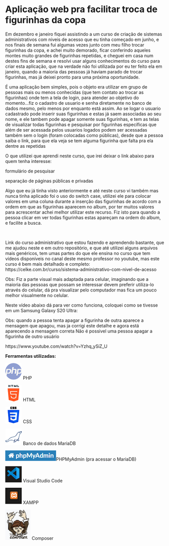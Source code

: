 <h1><strong>Aplicação web pra facilitar troca de figurinhas da copa </strong></h1>
<p> Em dezembro e janeiro fiquei assistindo a um curso de criação de sistemas administrativos com niveis de acesso que eu tinha começado em junho, e 
nos finais de semana fui algumas vezes junto com meu filho trocar figurinhas da copa, e achei muito demorado, ficar conferindo aqueles montes muito
grandes de figurinhas repetidas, e cheguei em casa num destes fins de semana e resolvi usar alguns conhecimentos do curso para criar esta aplicação, que na
verdade não foi utilizada por eu ter feito ela em janeiro, quando a maioria das pessoas já haviam parado de trocar figurinhas, mas já deixei pronto para uma próxima oportunidade. </p> 
<p> É uma aplicação bem simples, pois o objeto era utilizar em grupo de pessoas mais ou menos conhecidas (que tem contato ao trocar as figurinhas) onde tem a tela de login,  para atender ao objetivo do momento...fiz o cadastro de usuario e senha diretamente no banco de dados mesmo, pelo menos por enquanto está assim.  Ao se logar o usuario cadastrado pode inserir suas figurinhas  e estas já saem associadas ao seu nome, e ele tambem pode apagar somente suas figurinhas, e tem as telas de visualizar todas figurinhas e pesquisar por figurinhas específicas que além de ser acessada pelos usuarios logados podem ser acessadas também sem o login (foram colocadas como públicas), desde que a pessoa saiba o link, para que ela veja se tem alguma figurinha que falta pra ela dentre as repetidas </p>
<p> O que utilizei que aprendi neste curso, que irei deixar o link abaixo para quem tenha interesse: </p>
<p> formulário de pesquisar </p>
<p> separação de páginas públicas e privadas </p>
<p> Algo que eu já tinha visto anteriormente e até neste curso vi também mas nunca tinha aplicado foi o uso do switch case, utilizei ele para colocar valores em uma coluna durante a inserção das figurinhas de acordo com a ordem em que as figurinhas aparecem no album, por ter muitos valores para acrescentar achei melhor utilizar este recurso. Fiz isto para quando a pessoa clicar em ver todas figurinhas estas apareçam na ordem do album, e facilite a busca.</p>
<br>
<p>Link do curso administrativo que estou fazendo e aprendendo bastante, que me ajudou neste e em outro repositório, e que até utilizei alguns arquivos mais genéricos, tem umas partes do que ele ensina no curso que tem vídeos disponíveis no canal deste mesmo professor no youtube, mas este curso é bem mais detalhado e completo: <br>
https://celke.com.br/curso/sistema-administrativo-com-nivel-de-acesso </p>

<p>Obs: Fiz a parte visual mais adaptada para celular, imaginando que a maioria das pessoas que possam se interessar devem preferir utiliza-lo através do celular, dá pra visualizar pelo computador mas fica um pouco melhor visualmente no celular. </p>
<p>Neste vídeo abaixo dá para ver como funciona, coloquei como se tivesse em um Samsung Galaxy S20 Ultra:</p>
<p> Obs: quando a pessoa tenta apagar a figurinha de outra aparece a mensagem que apagou, mas ja corrigi este detalhe e agora está aparecendo a mensagem correta
Não é possivel uma pessoa apagar a figurinha de outro usuário</p>
<p>https://www.youtube.com/watch?v=Yzhq_ySiZ_U</p>


<p><strong>Ferramentas utilizadas: </strong> </p>

<p><img src='app/adms/assets/imagens/php.png' alt="simbolo PHP criado por Freepik - Flaticon"/> PHP </p>
<p><img src='app/adms/assets/imagens/html.png' alt="simbolo HTML criado por Freepik - Flaticon"/> HTML </p>
<p><img src='app/adms/assets/imagens/css.png' alt="simbolo CSS criado por Freepik - Flaticon"/> CSS </p>
<p><img src='app/adms/assets/imagens/mariadb.png'alt="simbolo MariaDB"/> Banco de dados MariaDB </p>
<p><img src='app/adms/assets/imagens/phpmyadmin.png' alt=" Imagem relacionada a PHPMyAdmin"/>PHPMyAdmin (pra acessar o MariaDB)  </p>
<p><img src='app/adms/assets/imagens/vscode.png' alt="simbolo VSCODE"/> Visual Studio Code </p>
<p><img src='app/adms/assets/imagens/xampp.png' alt="simbolo XAMPP"/> XAMPP <br> </p>
<p><img src='app/adms/assets/imagens/composer.png' alt="simbolo XAMPP"/> Composer <br> </p>


